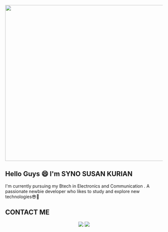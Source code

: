 <p align="center">
  <img width="1000" height="500" src="https://user-images.githubusercontent.com/124377027/236632552-4f6257ab-c681-473b-a6a0-72ae240f5af8.gif">
</p>







## Hello Guys 😄 I'm SYNO SUSAN KURIAN 
  I'm currently pursuing my Btech in Electronics and Communication .  A passionate newbie developer who likes to study and explore new technologies😎🤩 
  
 
 
 ## CONTACT ME 
  <p align="center">
<a href="https://www.instagram.com/_secret_annexe_/"><img src="https://user-images.githubusercontent.com/124377027/236632952-15974926-adbc-4e2e-a8b6-a6a35b1533fe.png"/></a>
<a href="https://www.linkedin.com/in/syno-susan-594b2b240/"><img src="https://user-images.githubusercontent.com/124377027/236633245-c92e5302-c577-4100-8aca-584e14f410e6.png)"/></a>  
  
  

